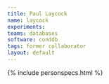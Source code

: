 ```yaml
---
title: Paul Laycock
name: laycock
experiments:
teams: databases
software: conddb
tags: former collaborator
layout: default
---
```


{% include personspecs.html %}
